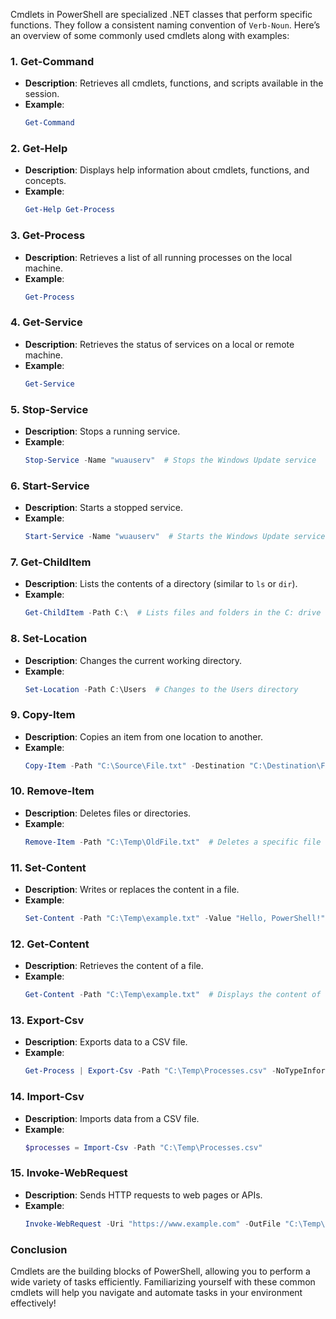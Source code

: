 Cmdlets in PowerShell are specialized .NET classes that perform specific functions. They follow a consistent naming convention of `Verb-Noun`. Here’s an overview of some commonly used cmdlets along with examples:

### 1. **Get-Command**
   - **Description**: Retrieves all cmdlets, functions, and scripts available in the session.
   - **Example**:
     ```powershell
     Get-Command
     ```

### 2. **Get-Help**
   - **Description**: Displays help information about cmdlets, functions, and concepts.
   - **Example**:
     ```powershell
     Get-Help Get-Process
     ```

### 3. **Get-Process**
   - **Description**: Retrieves a list of all running processes on the local machine.
   - **Example**:
     ```powershell
     Get-Process
     ```

### 4. **Get-Service**
   - **Description**: Retrieves the status of services on a local or remote machine.
   - **Example**:
     ```powershell
     Get-Service
     ```

### 5. **Stop-Service**
   - **Description**: Stops a running service.
   - **Example**:
     ```powershell
     Stop-Service -Name "wuauserv"  # Stops the Windows Update service
     ```

### 6. **Start-Service**
   - **Description**: Starts a stopped service.
   - **Example**:
     ```powershell
     Start-Service -Name "wuauserv"  # Starts the Windows Update service
     ```

### 7. **Get-ChildItem**
   - **Description**: Lists the contents of a directory (similar to `ls` or `dir`).
   - **Example**:
     ```powershell
     Get-ChildItem -Path C:\  # Lists files and folders in the C: drive
     ```

### 8. **Set-Location**
   - **Description**: Changes the current working directory.
   - **Example**:
     ```powershell
     Set-Location -Path C:\Users  # Changes to the Users directory
     ```

### 9. **Copy-Item**
   - **Description**: Copies an item from one location to another.
   - **Example**:
     ```powershell
     Copy-Item -Path "C:\Source\File.txt" -Destination "C:\Destination\File.txt"
     ```

### 10. **Remove-Item**
   - **Description**: Deletes files or directories.
   - **Example**:
     ```powershell
     Remove-Item -Path "C:\Temp\OldFile.txt"  # Deletes a specific file
     ```

### 11. **Set-Content**
   - **Description**: Writes or replaces the content in a file.
   - **Example**:
     ```powershell
     Set-Content -Path "C:\Temp\example.txt" -Value "Hello, PowerShell!"
     ```

### 12. **Get-Content**
   - **Description**: Retrieves the content of a file.
   - **Example**:
     ```powershell
     Get-Content -Path "C:\Temp\example.txt"  # Displays the content of the file
     ```

### 13. **Export-Csv**
   - **Description**: Exports data to a CSV file.
   - **Example**:
     ```powershell
     Get-Process | Export-Csv -Path "C:\Temp\Processes.csv" -NoTypeInformation
     ```

### 14. **Import-Csv**
   - **Description**: Imports data from a CSV file.
   - **Example**:
     ```powershell
     $processes = Import-Csv -Path "C:\Temp\Processes.csv"
     ```

### 15. **Invoke-WebRequest**
   - **Description**: Sends HTTP requests to web pages or APIs.
   - **Example**:
     ```powershell
     Invoke-WebRequest -Uri "https://www.example.com" -OutFile "C:\Temp\example.html"
     ```

### Conclusion
Cmdlets are the building blocks of PowerShell, allowing you to perform a wide variety of tasks efficiently. Familiarizing yourself with these common cmdlets will help you navigate and automate tasks in your environment effectively!
